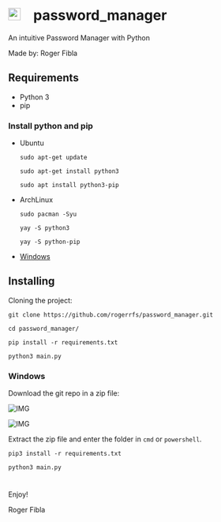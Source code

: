 #  <img src="https://github.com/rogerrfs/password_manager/blob/master/.icon/icon.ico"  width="25" height="25">ㅤpassword_manager

An intuitive Password Manager with Python

Made by: Roger Fibla

## Requirements

- Python 3
- pip

### Install python and pip

- Ubuntu

  `sudo apt-get update`
  
  `sudo apt-get install python3`
  
  `sudo apt install python3-pip`


- ArchLinux

  `sudo pacman -Syu`
  
  `yay -S python3`
  
  `yay -S python-pip `
  
- [Windows](https://www.python.org/downloads/)


## Installing

 Cloning the project:

`git clone https://github.com/rogerrfs/password_manager.git`

`cd password_manager/`

`pip install -r requirements.txt`

`python3 main.py`


### Windows

Download the git repo in a zip file:

![IMG](https://github.com/rogerrfs/EzFAC70R/blob/master/.data/img1.jpeg)

![IMG](https://github.com/rogerrfs/EzFAC70R/blob/master/.data/img2.jpeg)

Extract the zip file and enter the folder in `cmd` or `powershell`.

`pip3 install -r requirements.txt`

`python3 main.py`

#

Enjoy!

Roger Fibla

